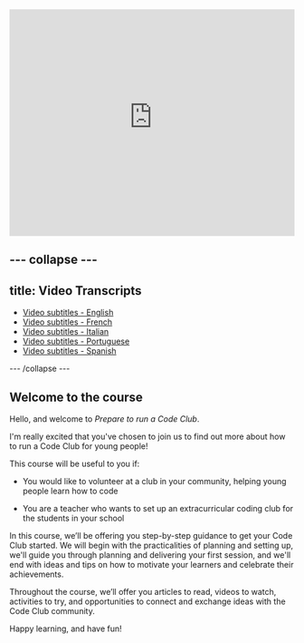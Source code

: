 <iframe width="100%" height="400" src="https://rpf-futurelearn.s3.eu-west-1.amazonaws.com/CC+vol+training+/step1_1+welcome+to+the+course.mp4" title="Code Club Introduction video" frameborder="0" allow="accelerometer; autoplay; clipboard-write; encrypted-media; gyroscope; picture-in-picture" allowfullscreen></iframe>

--- collapse ---
---
title: Video Transcripts
---

   + [Video subtitles - English](https://rpf-futurelearn.s3.eu-west-1.amazonaws.com/CC+vol+training+/CC_1.1.vtt)
   + [Video subtitles - French](https://rpf-futurelearn.s3.eu-west-1.amazonaws.com/CC+vol+training+/1.1_Week_1_French__France__reviewed.vtt)
   + [Video subtitles - Italian](https://rpf-futurelearn.s3.eu-west-1.amazonaws.com/CC+vol+training+/1.1_Week_1_Italian_reviewed.vtt)
   + [Video subtitles - Portuguese](https://rpf-futurelearn.s3.eu-west-1.amazonaws.com/CC+vol+training+/1.1_Week_1_Portuguese__Brazil__reviewed.vtt)
   + [Video subtitles - Spanish](https://rpf-futurelearn.s3.eu-west-1.amazonaws.com/CC+vol+training+/1.1_Week_1_Spanish__Spain__reviewed.vtt)


--- /collapse ---

## Welcome to the course

Hello, and welcome to _Prepare to run a Code Club_.

I'm really excited that you've chosen to join us to find out more about how to run a Code Club for young people!

This course will be useful to you if:

* You would like to volunteer at a club in your community, helping young people learn how to code

* You are a teacher who wants to set up an extracurricular coding club for the students in your school

In this course, we’ll be offering you step-by-step guidance to get your Code Club started. We will begin with the practicalities of planning and setting up, we'll guide you through planning and delivering your first session, and we'll end with ideas and tips on how to motivate your learners and celebrate their achievements.

Throughout the course, we’ll offer you articles to read, videos to watch, activities to try, and opportunities to connect and exchange ideas with the Code Club community.

Happy learning, and have fun!
